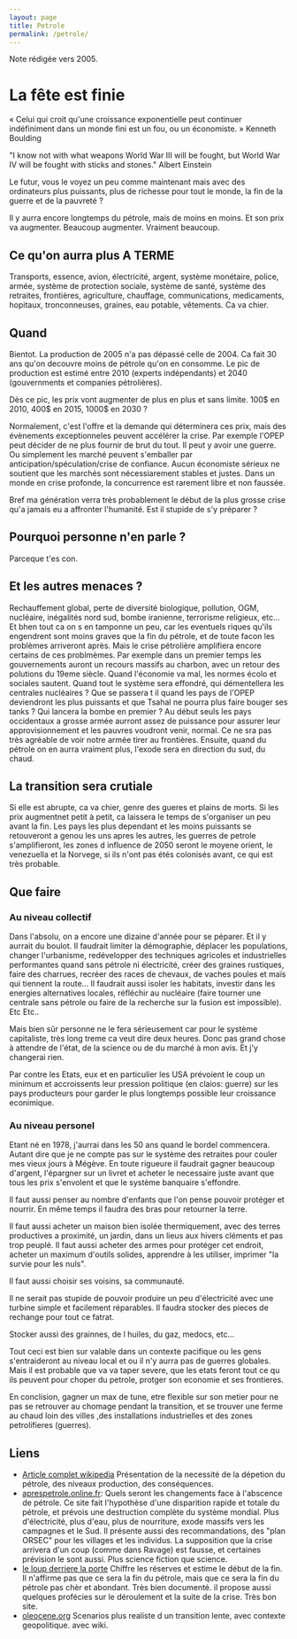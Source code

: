 ```yaml
---
layout: page
title: Petrole
permalink: /petrole/
---
```


Note rédigée vers 2005.

# La fête est finie 
« Celui qui croit qu'une croissance exponentielle peut continuer indéfiniment
dans un monde fini est un fou, ou un économiste. » Kenneth Boulding

"I know not with what weapons World War III will be fought, but World War IV will be fought with sticks and stones."  Albert Einstein

Le futur, vous le voyez un  peu comme maintenant mais avec des ordinateurs plus puissants, plus de richesse pour tout le monde, la fin de la guerre et de la pauvreté ?

Il y aurra encore longtemps du pétrole, mais de moins en moins. Et son prix va augmenter. Beaucoup augmenter. Vraiment beaucoup.

## Ce qu'on aurra plus A TERME 
Transports, essence, avion, électricité, argent, système monétaire, police, armée, système de protection sociale, système de santé, système des retraites, frontières, agriculture, chauffage, communications, medicaments, hopitaux, tronconneuses, graines, eau potable, vêtements. Ca va chier.

## Quand 
Bientot. La production de 2005 n'a pas dépassé celle de 2004. Ca fait 30 ans qu'on decouvre moins de pétrole qu'on en consomme. Le pic de production est estimé entre 2010 (experts indépendants) et 2040 (gouvernments et companies pétrolières).

Dès ce pic, les prix vont augmenter de plus en plus et sans limite. 100$ en 2010, 400$ en 2015, 1000$ en 2030 ?

Normalement, c'est l'offre et la demande qui déterminera ces prix, mais des évènements exceptionneles peuvent accélérer la crise. Par exemple l'OPEP peut décider de ne plus fournir de brut du tout. Il peut y avoir une guerre. Ou simplement les marché peuvent s'emballer par anticipation/spéculation/crise de confiance. Aucun économiste sérieux ne soutient que les marchés sont nécessiarement stables et justes. Dans un monde en crise profonde, la concurrence est rarement libre et non faussée.

Bref ma génération verra très probablement le début de la plus grosse crise qu'a jamais eu a affronter l'humanité. Est il stupide de s'y préparer ?

## Pourquoi personne n'en parle ? 
Parceque t'es con.

## Et les autres menaces ? 
Rechauffement global, perte de diversité biologique, pollution, OGM, nucléaire, inégalités nord sud, bombe iranienne, terrorisme religieux, etc... Et bhen tout ca on s en tamponne un peu, car les eventuels riques qu'ils engendrent sont moins graves que la fin du pétrole, et de toute facon les problèmes arriveront après. Mais le crise pétrolière amplifiera encore certains de ces problmèmes. Par exemple dans un premier temps les gouvernements auront un recours massifs au charbon, avec un retour des polutions du 19eme siècle. Quand l'économie va mal, les normes écolo et sociales sautent. Quand tout le système sera effondré, qui démentellera les centrales nucléaires ? Que se passera t il quand les pays de l'OPEP deviendront les plus puissants et que Tsahal ne pourra plus faire bouger ses tanks ? Qui lancera la bombe en premier ? Au début seuls les pays occidentaux a grosse armée aurront assez de puissance pour assurer leur approvisionnement et les pauvres voudront venir, normal. Ce ne sra pas très agréable de voir notre armée tirer au frontières. Ensuite, quand du pétrole on en aurra vraiment plus,  l'exode sera en direction du sud, du chaud.

## La transition sera crutiale 
Si elle est abrupte, ca va chier, genre des gueres et plains de morts. Si les prix augmentnet petit à petit, ca laissera le temps de s'organiser un peu avant la fin. Les pays  les plus dependant et les moins puissants se retouveront a genou les uns apres les autres, les guerres de petrole s'amplifieront, les zones d influence de 2050 seront le moyene orient, le venezuella et la Norvege, si ils n'ont pas étés colonisés avant, ce qui est très probable.

## Que faire 

### Au niveau collectif 
Dans l'absolu, on a encore une dizaine d'année pour se péparer. Et il y aurrait du boulot. Il faudrait limiter la démographie, déplacer les populations, changer l'urbanisme, redévelopper des techniques agricoles et industrielles performantes quand sans pétrole ni électricité, créer des graines rustiques, faire des charrues, recréer des races de chevaux, de vaches poules et maïs qui tiennent la route... Il faudrait aussi isoler les habitats, investir dans les energies alternatives locales, réfléchir au nucléaire (faire tourner une centrale sans pétrole ou faire de la recherche sur la fusion est impossible). Etc Etc..

Mais bien sûr personne ne le fera sérieusement car pour le système capitaliste, très long treme ca veut dire deux heures. Donc pas grand chose à attendre de l'état, de la science ou de du marché à mon avis. Et j'y changerai rien.

Par contre les Etats, eux et en particulier les USA prévoient le coup un minimum et accroissents leur pression politique (en claios: guerre) sur les pays producteurs pour garder le plus longtemps possible leur croissance econimique. 

### Au niveau personel 
Etant né en 1978, j'aurrai dans les 50 ans quand le bordel commencera. Autant dire que je ne compte pas sur le système des retraites pour couler mes vieux jours à Mégève. 
En toute rigueure il faudrait gagner beaucoup d'argent, l'épargner sur un livret et acheter le necessaire juste avant que tous les prix s'envolent et que le système banquaire s'effondre.

Il faut aussi penser au nombre d'enfants que l'on pense pouvoir protéger et nourrir. En même temps il faudra des bras pour retourner la terre. 

Il faut aussi acheter un maison bien isolée thermiquement, avec des terres productives a proximité, un jardin, dans un lieus aux hivers cléments et pas trop peuplé. Il faut aussi acheter des armes pour protéger cet endroit, acheter un maximum d'outils solides, apprendre à les utiliser, imprimer "la survie pour les nuls".

Il faut aussi choisir ses voisins, sa communauté.

Il ne serait pas stupide de pouvoir produire un peu d'électricité avec une turbine simple et facilement réparables. Il faudra stocker des pieces de rechange pour tout ce fatrat. 

Stocker aussi des grainnes, de l huiles, du gaz, medocs, etc...

Tout ceci est bien sur valable dans un contexte pacifique ou les gens s'entraideront au niveau local et ou il n'y aurra pas de guerres globales. Mais il est probable que va va taper severe, que les etats feront tout ce qu ils peuvent pour choper du petrole, protger son economie et ses frontieres.

En conclision, gagner un max de tune, etre flexible sur son metier pour ne pas se retrouver au chomage pendant la transition, et se trouver une ferme au chaud loin des villes ,des installations industrielles et des zones petrolifieres (guerres).

## Liens 
  * [Article complet wikipedia](http://fr.wikipedia.org/wiki/Pic_p%C3%A9trolier) Présentation de la necessité de la dépetion du pétrole, des niveaux production, des conséquences.
  * [aprespetrole.online.fr](http://aprespetrole.online.fr/index.html): Quels seront les changements face à l'abscence de pétrole. Ce site fait l'hypothèse d'une disparition rapide et totale du pétrole, et prévois une destruction complète du système mondial. Plus d'électricité, plus d'eau, plus de nourriture, exode massifs vers les campagnes et le Sud. Il présente aussi des recommandations, des "plan ORSEC" pour les villages et les individus. La supposition que la crise arrivera d'un coup (comme dans Ravage) est fausse, et certaines prévision le sont aussi. Plus science fiction que science.
  * [le loup derriere la porte](http://wolf.readinglitho.co.uk/francais/index.html) Chiffre les réserves et estime le début de la fin.  Il n'affirme pas que ce sera la fin du pétrole, mais que ce sera la fin du pétrole pas chèr et abondant. Très bien documenté. il propose aussi quelques profécies sur le déroulement et la suite de la crise. Très bon site.
  * [oleocene.org](http://www.oleocene.org/) Scenarios plus realiste d un transition lente, avec contexte geopolitique. avec wiki.

